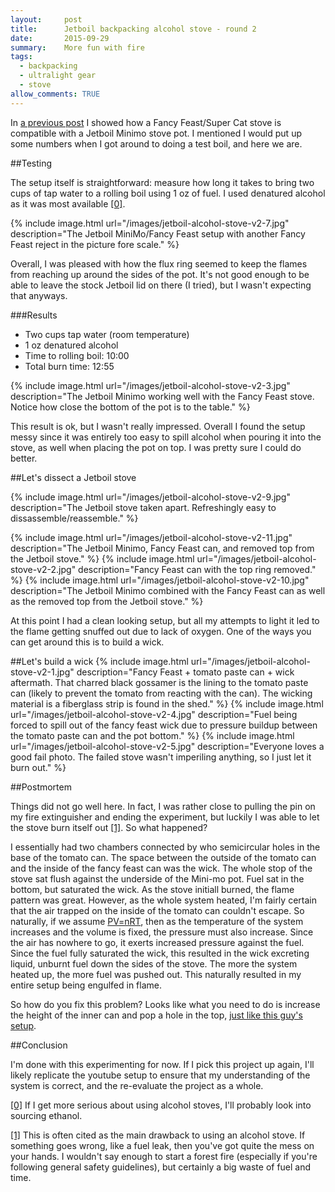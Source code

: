 ```yaml
---
layout:     post
title:      Jetboil backpacking alcohol stove - round 2
date:       2015-09-29 
summary:    More fun with fire
tags:  
  - backpacking 
  - ultralight gear
  - stove
allow_comments: TRUE
---
```


In [a previous post](http://robm.xtz/blog/jetboil-backpacking-alcohol-stove/) I showed how a Fancy Feast/Super Cat stove is compatible with a Jetboil Minimo stove pot. I mentioned I would put up some numbers when I got around to doing a test boil, and here we are.

##Testing

The setup itself is straightforward: measure how long it takes to bring two cups of tap water to a rolling boil using 1 oz of fuel. I used denatured alcohol as it was most available <a id="00" href="#01">[0]</a>. 

{% include image.html url="/images/jetboil-alcohol-stove-v2-7.jpg" description="The Jetboil MiniMo/Fancy Feast setup with another Fancy Feast reject in the picture fore scale." %}

Overall, I was pleased with how the flux ring seemed to keep the flames from reaching up around the sides of the pot. It's not good enough to be able to leave the stock Jetboil lid on there (I tried), but I wasn't expecting that anyways. 

###Results
* Two cups tap water (room temperature)
* 1 oz denatured alcohol
* Time to rolling boil: 10:00
* Total burn time: 12:55

{% include image.html url="/images/jetboil-alcohol-stove-v2-3.jpg" description="The Jetboil Minimo working well with the Fancy Feast stove. Notice how close the bottom of the pot is to the table." %}

This result is ok, but I wasn't really impressed. Overall I found the setup messy since it was entirely too easy to spill alcohol when pouring it into the stove, as well when placing the pot on top. I was pretty sure I could do better. 

##Let's dissect a Jetboil stove

{% include image.html url="/images/jetboil-alcohol-stove-v2-9.jpg" description="The Jetboil stove taken apart. Refreshingly easy to dissassemble/reassemble." %}

{% include image.html url="/images/jetboil-alcohol-stove-v2-11.jpg" description="The Jetboil Minimo, Fancy Feast can, and removed top from the Jetboil stove." %}
{% include image.html url="/images/jetboil-alcohol-stove-v2-2.jpg" description="Fancy Feast can with the top ring removed." %}
{% include image.html url="/images/jetboil-alcohol-stove-v2-10.jpg" description="The Jetboil Minimo combined with the Fancy Feast can as well as the removed top from the Jetboil stove." %}

At this point I had a clean looking setup, but all my attempts to light it led to the flame getting snuffed out due to lack of oxygen. One of the ways you can get around this is to build a wick. 

##Let's build a wick
{% include image.html url="/images/jetboil-alcohol-stove-v2-1.jpg" description="Fancy Feast + tomato paste can + wick aftermath. That charred black gossamer is the lining to the tomato paste can (likely to prevent the tomato from reacting with the can). The wicking material is a fiberglass strip is found in the shed." %}
{% include image.html url="/images/jetboil-alcohol-stove-v2-4.jpg" description="Fuel being forced to spill out of the fancy feast wick due to pressure buildup between the tomato paste can and the pot bottom." %}
{% include image.html url="/images/jetboil-alcohol-stove-v2-5.jpg" description="Everyone loves a good fail photo. The failed stove wasn't imperiling anything, so I just let it burn out." %}

##Postmortem

Things did not go well here. In fact, I was rather close to pulling the pin on my fire extinguisher and ending the experiment, but luckily I was able to let the stove burn itself out <a id="10" href="#11">[1]</a>. So what happened? 

I essentially had two chambers connected by who semicircular holes in the base of the tomato can. The space between the outside of the tomato can and the inside of the fancy feast can was the wick. The whole stop of the stove sat flush against the underside of the Mini-mo pot. Fuel sat in the bottom, but saturated the wick. As the stove initiall burned, the flame pattern was great. However, as the whole system heated, I'm fairly certain that the air trapped on the inside of the tomato can couldn't escape. So naturally, if we assume [PV=nRT](https://en.wikipedia.org/wiki/Ideal_gas_law), then as the temperature of the system increases and the volume is fixed, the pressure must also increase. Since the air has nowhere to go, it exerts increased pressure against the fuel. Since the fuel fully saturated the wick, this resulted in the wick excreting liquid, unburnt fuel down the sides of the stove. The more the system heated up, the more fuel was pushed out. This naturally resulted in my entire setup being engulfed in flame. 

So how do you fix this problem? Looks like what you need to do is increase the height of the inner can and pop a hole in the top, [just like this guy's setup](https://www.youtube.com/watch?v=p2fPIvyme9I). 

##Conclusion

I'm done with this experimenting for now. If I pick this project up again, I'll likely replicate the youtube setup to ensure that my understanding of the system is correct, and the re-evaluate the project as a whole. 


<a id="01" href="#00">[0]</a> If I get more serious about using alcohol stoves, I'll probably look into sourcing ethanol.

<a id="11" href="#10">[1]</a> This is often cited as the main drawback to using an alcohol stove. If something goes wrong, like a fuel leak, then you've got quite the mess on your hands. I wouldn't say enough to start a forest fire (especially if you're following general safety guidelines), but certainly a big waste of fuel and time. 